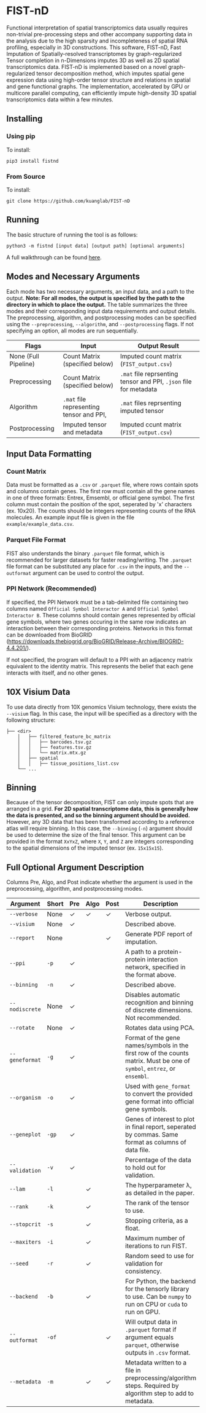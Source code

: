 # FIST-nD

Functional interpretation of spatial transcriptomics data usually requires non-trivial pre-processing steps and other accompany supporting data in the analysis due to the high sparsity and incompleteness of spatial RNA profiling, especially in 3D constructions. This software, FIST-nD, Fast Imputation of Spatially-resolved transcriptomes by graph-regularized Tensor completion in n-Dimensions imputes 3D as well as 2D spatial transcriptomics data. FIST-nD is implemented based on a novel graph-regularized tensor decomposition method, which imputes spatial gene expression data using high-order tensor structure and relations in spatial and gene functional graphs. The implementation, accelerated by GPU or multicore parallel computing, can efficiently impute high-density 3D spatial transcriptomics data within a few minutes.

## Installing

### Using pip

To install:

```
pip3 install fistnd
```

### From Source

To install:

```
git clone https://github.com/kuanglab/FIST-nD
```

## Running

The basic structure of running the tool is as follows:

```
python3 -m fistnd [input data] [output path] [optional arguments]
```

A full walkthrough can be found [here](https://github.com/kuanglab/FIST-nD/blob/master/example/walkthrough.md).


## Modes and Necessary Arguments

Each mode has two necessary arguments, an input data, and a path to the output. **Note: For all modes, the output is specified by the path to the directory in which to place the output.** The table summarizes the three modes and their corresponding input data requirements and output details. The preprocessing, algorithm, and postprocessing modes can be specified using the `--preprocessing`, `--algorithm`, and  `--postprocessing` flags. If not specifying an option, all modes are run sequentially.

| Flags | Input | Output Result |
| ---- | ----- | ------ |
| None (Full Pipeline) | Count Matrix (specified below) | Imputed count matrix (`FIST_output.csv`) |
| Preprocessing | Count Matrix (specified below) | `.mat` file reprsenting tensor and PPI, `.json` file for metadata
| Algorithm | `.mat` file representing tensor and PPI, | `.mat` files reprsenting imputed tensor
| Postprocessing | Imputed tensor and metadata | Imputed ccunt matrix (`FIST_output.csv`) |

## Input Data Formatting

### Count Matrix

Data must be formatted as a `.csv` or `.parquet` file, where rows contain spots and columns contain genes. The first row must contain all the gene names in one of three formats: Entrex, Emsembl, or official gene symbol. The first column must contain the position of the spot, seperated by 'x' characters (ex. 10x20). The counts should be integers representing counts of the RNA molecules. An example input file is given in the file `example/example_data.csv`.

### Parquet File Format

FIST also understands the binary  `.parquet` file format, which is recommended for larger datasets for faster reading/writing. The `.parquet` file format can be substituted any place for `.csv` in the inputs, and the `--outformat` argument can be used to control the output.

### PPI Network (Recommended)

If specified, the PPI Network must be a tab-delimited file containing two columns named `Official Symbol Interactor A` and `Official Symbol Interactor B`. These columns should contain genes represented by official gene symbols, where two genes occuring in the same row indicates an interaction between their corresponding proteins. Networks in this format can be downloaded from BioGRID (https://downloads.thebiogrid.org/BioGRID/Release-Archive/BIOGRID-4.4.201/).

If not specified, the program will default to a PPI with an adjacency matrix equivalent to the identity matrix. This represents the belief that each gene interacts with itself, and no other genes.

## 10X Visium Data

To use data directly from 10X genomics Visium technology, there exists the `--visium` flag. In this case, the input will be specified as a directory with the following structure:

```
├── <dir>
    │   ├── filtered_feature_bc_matrix
    │   │   ├── barcodes.tsv.gz
    │   │   ├── features.tsv.gz
    │   │   └── matrix.mtx.gz 
    │   ├── spatial
    │   │   ├── tissue_positions_list.csv
    └── ...
```
## Binning

Because of the tensor decomposition, FIST can only impute spots that are arranged in a grid. **For 2D spatial transcriptome data, this is generally how the data is presented, and so the binning argument should be avoided.** However, any 3D data that has been transformed according to a reference atlas will require binning. In this case, the `--binning` (`-n`) argument should be used to determine the size of the final tensor. This argument can be provided in the format `XxYxZ`, where `X`, `Y`, and `Z` are integers corresponding to the spatial dimensions of the imputed tensor (ex. `15x15x15`).

## Full Optional Argument Description

Columns Pre, Algo, and Post indicate whether the argument is used in the preprocessing, algorithm, and  postprocessing modes.

| Argument | Short | Pre | Algo | Post | Description | Default |
| --------     | ---------- | --- | --- | --- | ----------- | ------- |
|`--verbose`   | None       | ✓ | ✓ | ✓ | Verbose output. | |
|`--visium`    | None       | ✓ |   |    | Described above.
|`--report`   | None       | | | ✓ | Generate PDF report of imputation. | |
|`--ppi`       | `-p`       | ✓ | | | A path to a protein-protein interaction network, specified in the format above. | Described above. |
|`--binning`|`-n`| ✓ | | | Described above. | None |
|`--nodiscrete`|None| ✓ | | | Disables automatic recognition and binning of discrete dimensions. Not recommended. | |
|`--rotate`|None| ✓ | | | Rotates data using PCA. | |
|`--geneformat`|`-g`| ✓ | | | Format of the gene names/symbols in the first row of the counts matrix. Must be one of `symbol`, `entrez`, or `ensembl`. | `symbol`
|`--organism`   |`-o`| ✓ | | | Used with `gene_format` to convert the provided gene format into official gene symbols. | `human`|
|`--geneplot`   |`-gp`| ✓ | | | Genes of interest to plot in final report, seperated by commas. Same format as columns of data file. | `None`|
|`--validation`|`-v`| ✓ |  | | Percentage of the data to hold out for validation. | `0`|
|`--lam`    |`-l`|    | ✓ | | The hyperparameter λ, as detailed in the paper. | `0.1`|
|`--rank`      |`-k`|    | ✓ | | The rank of the tensor to use. | `200`|
|`--stopcrit`  |`-s`|    | ✓ | | Stopping criteria, as a float. | `1e-4`|
|`--maxiters`  |`-i`|    | ✓ | | Maximum number of iterations to run FIST. | `500`|
|`--seed`      |`-r`|    | ✓ | | Random seed to use for validation for consistency. | None |
|`--backend`   |`-b`|    | ✓ | | For Python, the backend for the tensorly library to use. Can be `numpy` to run on CPU or `cuda` to run on GPU. | `numpy`|
|`--outformat`   |`-of`|    |  | ✓| Will output data in `.parquet` format if argument equals `parquet`, otherwise outputs in `.csv` format. | `csv`|
|`--metadata`   |`-m`|    | ✓ | ✓ | Metadata written to a file in preprocessing/algorithm steps. Required by algorithm step to add to metadata. | None |
